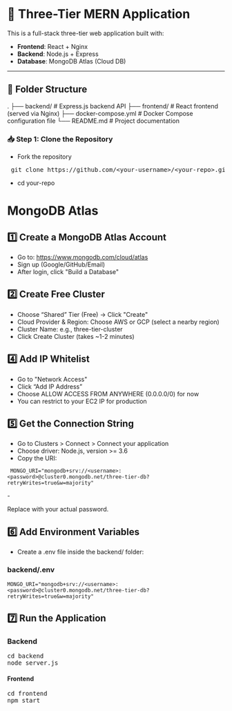 # 🧱 Three-Tier MERN Application

This is a full-stack three-tier web application built with:

- **Frontend**: React + Nginx
- **Backend**: Node.js + Express
- **Database**: MongoDB Atlas (Cloud DB)

---

## 📁 Folder Structure

.
├── backend/ # Express.js backend API
├── frontend/ # React frontend (served via Nginx)
├── docker-compose.yml # Docker Compose configuration file
└── README.md # Project documentation


### 📥 Step 1: Clone the Repository
- Fork the repository
<pre> git clone https://github.com/&lt;your-username&gt;/&lt;your-repo&gt;.git </pre>
- cd your-repo

# MongoDB Atlas

## 1️⃣ Create a MongoDB Atlas Account
- Go to: https://www.mongodb.com/cloud/atlas
- Sign up (Google/GitHub/Email)
- After login, click "Build a Database"

## 2️⃣ Create Free Cluster
- Choose “Shared” Tier (Free) → Click "Create"
- Cloud Provider & Region: Choose AWS or GCP (select a nearby region)
- Cluster Name: e.g., three-tier-cluster
- Click Create Cluster (takes ~1-2 minutes)

## 4️⃣ Add IP Whitelist
- Go to "Network Access"
- Click “Add IP Address”
- Choose ALLOW ACCESS FROM ANYWHERE (0.0.0.0/0) for now
- You can restrict to your EC2 IP for production

## 5️⃣ Get the Connection String
- Go to Clusters > Connect > Connect your application
- Choose driver: Node.js, version >= 3.6
- Copy the URI:
<pre><code> MONGO_URI="mongodb+srv://&lt;username&gt;:&lt;password&gt;@cluster0.mongodb.net/three-tier-db?retryWrites=true&amp;w=majority" </code></pre>- 
Replace <password> with your actual password.

## 6️⃣ Add Environment Variables
- Create a .env file inside the backend/ folder:

### backend/.env
<pre><code>MONGO_URI="mongodb+srv://&lt;username&gt;:&lt;password&gt;@cluster0.mongodb.net/three-tier-db?retryWrites=true&amp;w=majority" </code></pre>

## 7️⃣ Run the Application
### Backend
<pre>cd backend
node server.js</pre>
#### Frontend

<pre>cd frontend
npm start</pre>

